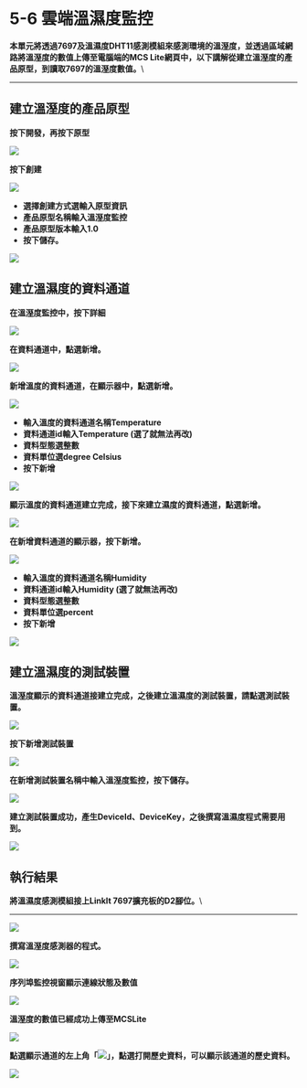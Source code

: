 # 5-6 雲端溫濕度監控

**本單元將透過7697及溫濕度DHT11感測模組來感測環境的溫溼度，並透過區域網路將溫溼度的數值上傳至電腦端的MCS Lite網頁中，以下講解從建立溫溼度的產品原型，到讀取7697的溫溼度數值。**\
****

## **建立溫溼度的產品原型**

**按下開發，再按下原型**

![](https://lh3.googleusercontent.com/2OvBVC-fzs4zRszqeUkGviHwptb-huAQGZszQXkmwGRzjkAIWQjeO_LCrl2DSQIs10oVNut7OYCdD6GZKLf_n6VrTeR1wWJYPn1g6pmGASv_bUMbMf\_4hqnEaRyqfRoJFMnhKKCvi-ZjEkyrrA)

**按下創建**

![](https://lh4.googleusercontent.com/5bUHm1-qRBGmYxhoZT6H9dB6tL-Bu8WgpHPZM61zW\_5cSfBHUJgIrSpKheyLiuU8LoRUF19bVhM_B-VygBddF14zumW_GoxZl4iffCVh7uV1NZeMNIgq3B8oQCqSbr-fe4iIe0hdOF_NxL5vjA)

* **選擇創建方式選輸入原型資訊**
* **產品原型名稱輸入溫溼度監控**
* **產品原型版本輸入1.0**
* **按下儲存。**

![](https://lh3.googleusercontent.com/jIsPGziuIucod1gcfN0ncKDljhgN6EBmFLm4dcTeQENcKe0u\_7qvtWDEDc35AOziCiknal28Qq3HNvjbYqHK9N-XY7Px8bl94b4e3Lyd1inR\_3WQKEEnvG65eLYEiCBJwT89R4KbiVbQxMZePA)

## **建立溫濕度的資料通道**

**在溫溼度監控中，按下詳細**

![](https://lh3.googleusercontent.com/vmym2xdnTmEAMKsaeX5WzJ0jJ4fAQ_V87S7qPkBiYKu3WgN-XR2LksrLZzkyvtw9-9-rWOHPK23UYBOQFyo04FFnA8DOpxgh4ayFYLOstRfWcYkfHTJOhXzdhkjlGehDmRx8JXSi4AxGOJSmKA)

**在資料通道中，點選新增。**

![](https://lh6.googleusercontent.com/2MFKuEqi44YXgkytpQQH4BdERXmuL4YUXJBNv3XoRo9fARThEjQHj5HvC-t9whvs0KyZwCdGgRKAPx6IQqzEutpLuRVEynXy7KScHhYFO43geMeAtdQSGMDfEDgQqGcK-nIfoul5XY2F_Wuqsg)

**新增溫度的資料通道，在顯示器中，點選新增。**

![](https://lh6.googleusercontent.com/l76isNk-7A3lM9y7J7vojCz0gF5xuaMPAjteYm2Jdd6m1GgEIvcu7sQA6B5roxWOfaYhSXBA8-ilWsFXUscBmbvb9wcyE6uI4j17iRBd-H4NDG3\_aBYxnUMEthl7hgsU3SGQwIkdWUrtNsPktQ)

* **輸入溫度的資料通道名稱Temperature**
* **資料通道id輸入Temperature (選了就無法再改)**
* **資料型態選整數**
* **資料單位選degree Celsius**
* **按下新增**

![](https://lh5.googleusercontent.com/RC8jY1jVv2YMJ64vM1Ij3FTa\_0-OV5d3YU4YW0sk41rHkMkY6SbIb22t7C6kdU0SL06IaZbXZc_kzfuVfOYEk\_3lrgzAogLHFRVpUjHMi66EFJRbmyDJ_heQdPn_q6irjhvQ91Oig6knP3XStw)

**顯示溫度的資料通道建立完成，接下來建立濕度的資料通道，點選新增。**

![](https://lh5.googleusercontent.com/fFfwHgsF2Pc5IQ0D3CZfDQ9AhW2FUREFbxKf0xl2O4r7vZ9zGPnsNCM7LEIoDy_m8dcai3wKmox9Ca8\_8DtkcumAZn4vGFaZQD\_3IRA8dYOPQhQMDa0w22vnEE9DKHdhUlDPX29XTEqpWIshZQ)

**在新增資料通道的顯示器，按下新增。**

![](https://lh6.googleusercontent.com/l76isNk-7A3lM9y7J7vojCz0gF5xuaMPAjteYm2Jdd6m1GgEIvcu7sQA6B5roxWOfaYhSXBA8-ilWsFXUscBmbvb9wcyE6uI4j17iRBd-H4NDG3\_aBYxnUMEthl7hgsU3SGQwIkdWUrtNsPktQ)

* **輸入溫度的資料通道名稱Humidity**
* **資料通道id輸入Humidity (選了就無法再改)**
* **資料型態選整數**
* **資料單位選percent**
* **按下新增**

![](https://lh5.googleusercontent.com/i8DHx1aeENf_dZg3gskoTAd1rI4lW1DqgqVCPfxE8jR8rQdaYL59sY9c6Bpacl4jcFpZRo0kQ0OJsQ-4jYDcn72GLOoN45Ai0nSo5rszIVbl5Gfh-uiXRb8FTLq1FIoNQawFRDAyDMGQZfR_ig)

## **建立溫濕度的測試裝置**

**溫溼度顯示的資料通道接建立完成，之後建立溫濕度的測試裝置，請點選測試裝置。**

![](https://lh6.googleusercontent.com/FjVFaenRPEA-miVCmLo3Jav8FWZ5q7wH5-ozJp_GLzktSZZAxn5jt5Iok5VB5h2GM13UggntkfNTh3W5-dtuxsn-JbBLco7gLnIhB6RaTYmN9wKwnaVyJCQ-kpy-g_lEo4pJwDQ_mlKXcYTNIQ)

**按下新增測試裝置**

![](https://lh6.googleusercontent.com/sVdVWUhqtpXQri1GE0K50d_uIr-q36S-YUz8K9XL9OcCOTJp9i10NXsEc2F9avIu_FrDBx9PfiRwj4vFmnj41O323oSPU5CgX0u7wMXCdYEqwTwmsCxXd7wNmnM9Qb5neIy9GPhxftomIKJBJg)

**在新增測試裝置名稱中輸入溫溼度監控，按下儲存。**

![](https://lh5.googleusercontent.com/zebc6iChlsxN-DEQTkFJJVw3ORv3Cr1yW7eiVFjPpqBzNxLXWzL7hyM3Tfbc2anfoXOD1Yn\_9sPR5xSbL5E2wwIeSUjKvrjrkYOoUTkOyH7oDjE07Hp5Lb6piRj0zuWZ1DGQaLMiCLo1KF0cGA)

**建立測試裝置成功，產生DeviceId、DeviceKey，之後撰寫溫濕度程式需要用到。**

![](https://lh3.googleusercontent.com/QsMbuBDHgt86FFPj53eC1nxsZwGwdlyU37kPNZdRAw-TmXVUY0-d7sLJlj5y1wfzxnEu0Gmph4C5dIwjJAnSPEudFWHkGEmlCTlsNudvUnhkyp1DQuJGyb3e\_6HH-x7XZzmcH79GmDwur5Vyzg)

## **執行結果**

**將溫濕度感測模組接上LinkIt 7697擴充板的D2腳位。**\
****

![](https://lh5.googleusercontent.com/rW6R_GndpWU5WjGMdRIyjI\_5G4450nITwQZ_hDVx8GZyEfIFZiqwyHiGratUskYWaUEe3DIRaw9KTlcBuWpLIo0pvPqTQPS901ABtPBKKmq7yG4PU9rv37K5Rf58jLn4PMGhn85X-6gyYHjohw)

**撰寫溫溼度感測器的程式。**

![](https://lh5.googleusercontent.com/U5E-vfhybQ3Xlw6Pnwqn-QN5k98VbMuB2DYbExcVrHrGdIyOlZt4NuLBhp0YaHvVQRRP6cRFH5E5ujtWp4U0P5\_V-ElA2E99JSeCaKD8RRI4jSt7ZFX0-uJEd8-H-aNdWBUEh4bySq-TOhvRiQ)

**序列埠監控視窗顯示連線狀態及數值**

![](https://lh6.googleusercontent.com/DQ2NDUoy8kgKKfSJzU2fTbNFXzKhUkyNjEp2PwRkybxWWyTYrky7yqSCoODfjIzQDEo-XZzQXkCnpw2GyfpELSEwZM9VuAylcn5XBXUzVb6lJHV0BY8\_aLDNqbVmTTMRyiY_iQMKsqVlW3enXA)

**溫溼度的數值已經成功上傳至MCSLite**

![](https://lh5.googleusercontent.com/eFBwTbsjiG7-\__GbHFqT0VktfpBZLgrXD6BK4upIiXT7-2FqALjj28T4AXQCNyDItOBWPl3YA2W0UNdGp70jiNFxwLaaI0k9ojhKU2ViQdMZPw3j\_69W17iQieemSx4pwH5KKDbiX33\_nCKr2Q)

**點選顯示通道的左上角「**![](https://lh5.googleusercontent.com/wax5wKbB\_4qzeo03AXBGBLEie768y8lE1\_S1UK6IXhgsKp6iH1GSWAqks0SWfBJvhhqiHTG6wdhsX9yjmKvbZOdrdmg8kxt4GKm7wrsuo16vswX4OHkzP4HYjhQf0ZbJ4htwAxfVozXok3omAw)**」，點選打開歷史資料，可以顯示該通道的歷史資料。**

![](https://lh3.googleusercontent.com/Upn-XcNXCwjqZQeErWOWnU5CZ8zBxFVo38B0EhXFEaFbCkOtq3lI7vwHii1D6iV2o8p-lOMin5b-Z5m9pFDNwCMats54CXnJGv8AjqSoIq45laBWryqUjt-2fgH856SkjPxCaj_fNn6-r174Gw)

